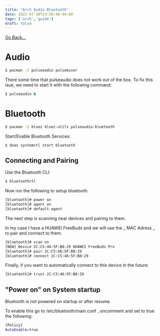 ```yaml
---
title: "Arch Audio Bluetooth"
date: 2022-07-20T23:50:46-04:00
tags: ['arch','guide']
draft: false
---
```


[Go Back...](/guides)

# Audio

```sh
$ pacman -S pulseaudio pulsemixer
```


There some time that pulseaudio does not work out of the box. To fix this isue, we need to start it with the following command:

```sh
$ pulseaudio &
```

# Bluetooth

```sh
$ pacman -S bluez bluez-utils pulseaudio-bluetooth
```

Start/Enable Bluetooth Services:

```sh
$ doas systemctl start bluetooth
```

## Connecting and Pairing

Use the Bluetooth CLI:
```sh
$ bluetoothctl
```

Now run the following to setup bluetooth.

```sh
[bluetooth]# power on
[bluetooth]# agent on
[bluetooth]# default-agent

```
The next step is scanning near devices and pairing to them.

In my case I have a HUAWEI FreeBuds and we will use the _ MAC Adress _ to pair and connect to them.

```sh
[bluetooth]# scan on
[NEW] Device 2C:C5:46:5F:B8:29 HUAWEI FreeBuds Pro
[bluetooth]# pair 2C:C5:46:5F:B8:29
[bluetooth]# connect 2C:C5:46:5F:B8:29

```

Finally, if you want to automatically connect to this device in the future:
```sh
[bluetooth]# trust 2C:C5:46:5F:B8:29
```

## "Power on" on System startup
Bluetooth is not powered on startup or after resume.

To enable this go to /etc/bluetooth/main.conf , uncomment and set to true the following:

```sh
[Policy]
AutoEnable=true
```
